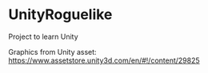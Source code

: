 # UnityRoguelike
Project to learn Unity

Graphics from Unity asset:
https://www.assetstore.unity3d.com/en/#!/content/29825